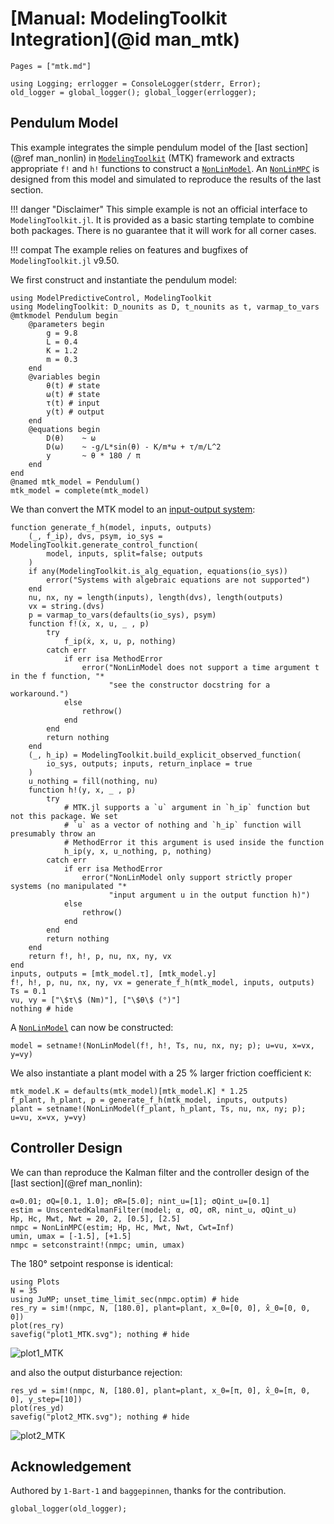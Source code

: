 # [Manual: ModelingToolkit Integration](@id man_mtk)

```@contents
Pages = ["mtk.md"]
```

```@setup 1
using Logging; errlogger = ConsoleLogger(stderr, Error);
old_logger = global_logger(); global_logger(errlogger);
```

## Pendulum Model

This example integrates the simple pendulum model of the [last section](@ref man_nonlin) in
[`ModelingToolkit`](https://docs.sciml.ai/ModelingToolkit/stable/) (MTK) framework and
extracts appropriate `f!` and `h!` functions to construct a [`NonLinModel`](@ref). An
[`NonLinMPC`](@ref) is designed from this model and simulated to reproduce the results of
the last section.

!!! danger "Disclaimer"
    This simple example is not an official interface to `ModelingToolkit.jl`. It is provided
    as a basic starting template to combine both packages. There is no guarantee that it
    will work for all corner cases.

!!! compat
    The example relies on features and bugfixes of `ModelingToolkit.jl` v9.50.

We first construct and instantiate the pendulum model:

```@example 1
using ModelPredictiveControl, ModelingToolkit
using ModelingToolkit: D_nounits as D, t_nounits as t, varmap_to_vars
@mtkmodel Pendulum begin
    @parameters begin
        g = 9.8
        L = 0.4
        K = 1.2
        m = 0.3
    end
    @variables begin
        θ(t) # state
        ω(t) # state
        τ(t) # input
        y(t) # output
    end
    @equations begin
        D(θ)    ~ ω
        D(ω)    ~ -g/L*sin(θ) - K/m*ω + τ/m/L^2
        y       ~ θ * 180 / π
    end
end
@named mtk_model = Pendulum()
mtk_model = complete(mtk_model)
```

We than convert the MTK model to an [input-output system](https://docs.sciml.ai/ModelingToolkit/stable/basics/InputOutput/):

```@example 1
function generate_f_h(model, inputs, outputs)
    (_, f_ip), dvs, psym, io_sys = ModelingToolkit.generate_control_function(
        model, inputs, split=false; outputs
    )
    if any(ModelingToolkit.is_alg_equation, equations(io_sys)) 
        error("Systems with algebraic equations are not supported")
    end
    nu, nx, ny = length(inputs), length(dvs), length(outputs)
    vx = string.(dvs)
    p = varmap_to_vars(defaults(io_sys), psym)
    function f!(ẋ, x, u, _ , p)
        try
            f_ip(ẋ, x, u, p, nothing)
        catch err
            if err isa MethodError
                error("NonLinModel does not support a time argument t in the f function, "*
                      "see the constructor docstring for a workaround.")
            else
                rethrow()
            end
        end
        return nothing
    end
    (_, h_ip) = ModelingToolkit.build_explicit_observed_function(
        io_sys, outputs; inputs, return_inplace = true
    )
    u_nothing = fill(nothing, nu)
    function h!(y, x, _ , p)
        try
            # MTK.jl supports a `u` argument in `h_ip` function but not this package. We set
            # `u` as a vector of nothing and `h_ip` function will presumably throw an
            # MethodError it this argument is used inside the function
            h_ip(y, x, u_nothing, p, nothing)
        catch err
            if err isa MethodError
                error("NonLinModel only support strictly proper systems (no manipulated "*
                      "input argument u in the output function h)")
            else
                rethrow()
            end
        end
        return nothing
    end
    return f!, h!, p, nu, nx, ny, vx
end
inputs, outputs = [mtk_model.τ], [mtk_model.y]
f!, h!, p, nu, nx, ny, vx = generate_f_h(mtk_model, inputs, outputs)
Ts = 0.1
vu, vy = ["\$τ\$ (Nm)"], ["\$θ\$ (°)"]
nothing # hide
```

A [`NonLinModel`](@ref) can now be constructed:

```@example 1
model = setname!(NonLinModel(f!, h!, Ts, nu, nx, ny; p); u=vu, x=vx, y=vy)
```

We also instantiate a plant model with a 25 % larger friction coefficient ``K``:

```@example 1
mtk_model.K = defaults(mtk_model)[mtk_model.K] * 1.25
f_plant, h_plant, p = generate_f_h(mtk_model, inputs, outputs)
plant = setname!(NonLinModel(f_plant, h_plant, Ts, nu, nx, ny; p); u=vu, x=vx, y=vy)
```

## Controller Design

We can than reproduce the Kalman filter and the controller design of the [last section](@ref man_nonlin):

```@example 1
α=0.01; σQ=[0.1, 1.0]; σR=[5.0]; nint_u=[1]; σQint_u=[0.1]
estim = UnscentedKalmanFilter(model; α, σQ, σR, nint_u, σQint_u)
Hp, Hc, Mwt, Nwt = 20, 2, [0.5], [2.5]
nmpc = NonLinMPC(estim; Hp, Hc, Mwt, Nwt, Cwt=Inf)
umin, umax = [-1.5], [+1.5]
nmpc = setconstraint!(nmpc; umin, umax)
```

The 180° setpoint response is identical:

```@example 1
using Plots
N = 35
using JuMP; unset_time_limit_sec(nmpc.optim) # hide
res_ry = sim!(nmpc, N, [180.0], plant=plant, x_0=[0, 0], x̂_0=[0, 0, 0])
plot(res_ry)
savefig("plot1_MTK.svg"); nothing # hide
```

![plot1_MTK](plot1_MTK.svg)

and also the output disturbance rejection:

```@example 1
res_yd = sim!(nmpc, N, [180.0], plant=plant, x_0=[π, 0], x̂_0=[π, 0, 0], y_step=[10])
plot(res_yd)
savefig("plot2_MTK.svg"); nothing # hide
```

![plot2_MTK](plot2_MTK.svg)

## Acknowledgement

Authored by `1-Bart-1` and `baggepinnen`, thanks for the contribution.

```@setup 1
global_logger(old_logger);
```
